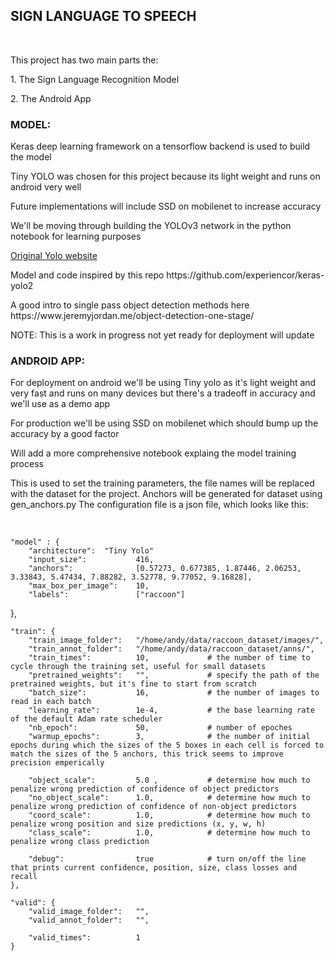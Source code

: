 <h2>SIGN LANGUAGE TO SPEECH</h2><br>
<p>This project has two main parts the:</p>
<p>1. The Sign Language Recognition Model </p>
<p>2. The Android App</p>

<h3>MODEL:</h3>
<p>Keras deep learning framework on a tensorflow backend is used to build the model

<p>Tiny YOLO was chosen for this project because its light weight and runs on android very well</p>
<p>Future implementations will include SSD on mobilenet to increase accuracy</p>

<p>We'll be moving through building the YOLOv3 network in the python notebook for learning purposes</p>
<p><a href="https://pjreddie.com/darknet/yolo/"> Original Yolo website</a></p>
<p>Model and code inspired by this repo https://github.com/experiencor/keras-yolo2</p>
<p> A good intro to single pass object detection methods here https://www.jeremyjordan.me/object-detection-one-stage/</p>

NOTE: This is a work in progress not yet ready for deployment will update
<h3> ANDROID APP:</h3>
<p>For deployment on android we'll be using Tiny yolo as it's light weight and very fast and runs on many devices but there's a tradeoff in accuracy and we'll use as a demo app</p>
<p>For production we'll be using SSD on mobilenet which should bump up the accuracy by a good factor</p>
<p> Will add a more comprehensive notebook explaing the model training process</p>
<p>
This is used to set the training parameters, the file names will be replaced with the dataset for the project.
Anchors will be generated for dataset using gen_anchors.py
The configuration file is a json file, which looks like this:
</p>
<br/>
 
    "model" : {
        "architecture":  "Tiny Yolo" 
        "input_size":           416,
        "anchors":              [0.57273, 0.677385, 1.87446, 2.06253, 3.33843, 5.47434, 7.88282, 3.52778, 9.77052, 9.16828],
        "max_box_per_image":    10,        
        "labels":               ["raccoon"]
},

    "train": {
        "train_image_folder":   "/home/andy/data/raccoon_dataset/images/",
        "train_annot_folder":   "/home/andy/data/raccoon_dataset/anns/",      
        "train_times":          10,             # the number of time to cycle through the training set, useful for small datasets
        "pretrained_weights":   "",             # specify the path of the pretrained weights, but it's fine to start from scratch
        "batch_size":           16,             # the number of images to read in each batch
        "learning_rate":        1e-4,           # the base learning rate of the default Adam rate scheduler
        "nb_epoch":             50,             # number of epoches
        "warmup_epochs":        3,              # the number of initial epochs during which the sizes of the 5 boxes in each cell is forced to match the sizes of the 5 anchors, this trick seems to improve precision emperically

        "object_scale":         5.0 ,           # determine how much to penalize wrong prediction of confidence of object predictors
        "no_object_scale":      1.0,            # determine how much to penalize wrong prediction of confidence of non-object predictors
        "coord_scale":          1.0,            # determine how much to penalize wrong position and size predictions (x, y, w, h)
        "class_scale":          1.0,            # determine how much to penalize wrong class prediction

        "debug":                true            # turn on/off the line that prints current confidence, position, size, class losses and recall
    },

    "valid": {
        "valid_image_folder":   "",
        "valid_annot_folder":   "",

        "valid_times":          1
    }



